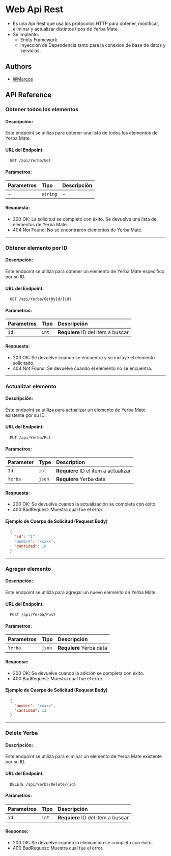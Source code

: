 
# Web Api Rest 

- Es una Api Rest que usa los protocolos HTTP para obtener, modificar, eliminar y actualizar distintos tipos de Yerba Mate.
- Se implento:
    - Entity Framework.
    - Inyeccion de Dependencia tanto para la conexion de base de datos y servicios.
    
    

## Authors

- [@Marcos](https://github.com/Marcos-E-cabrera)


## API Reference

### Obtener todos los elementos

#### Descripción:
Este endpoint se utiliza para obtener una lista de todos los elementos de Yerba Mate.

#### URL del Endpoint:
```http
  GET /api/Yerba/Get
```
#### Parámetros:

| Parametros | Tipo     | Descripción                |
| :-------- | :------- | :------------------------- |
| - | `string` | - |


#### Respuesta:
- 200 OK: La solicitud se completó con éxito. Se devuelve una lista de elementos de Yerba Mate.
- 404 Not Found: No se encontraron elementos de Yerba Mate.

---

### Obtener elemento por ID

#### Descripción:
Este endpoint se utiliza para obtener un elemento de Yerba Mate específico por su ID.

#### URL del Endpoint:

```http
  GET /api/Yerba/GetById/{id}
```

#### Parámetros:
| Parametros | Tipo     | Descripción                |
| :-------- | :------- | :------------------------- |
| `id`      | `int` | **Requiere** ID del item a buscar|

#### Respuesta:
- 200 OK: Se devuelve cuando se encuentra y se incluye el elemento solicitado.
- 404 Not Found: Se devuelve cuando el elemento no se encuentra.
---
### Actualizar elemento

#### Descripción:
Este endpoint se utiliza para actualizar un elemento de Yerba Mate existente por su ID.

#### URL del Endpoint:
```http
  PUT /api/Yerba/Put
```
#### Parámetros:
| Parameter | Type   | Description               |
| :-------- | :----- | :------------------------ |
| `Id`   | `int` | **Requiere** ID el item a actualizar |
| `Yerba`   | `json` | **Requiere** Yerba data |

#### Respuesta:
- 200 OK: Se devuelve cuando la actualización se completa con éxito.
- 400 BadRequest: Muestra cual fue el error.

#### Ejemplo de Cuerpo de Solicitud (Request Body)
```Json
  {
    "id": "1"
    "nombre": "xxxxx",
    "cantidad": 10
  }
```
---
### Agregar elemento

#### Descripción:
Este endpoint se utiliza para agregar un nuevo elemento de Yerba Mate.

#### URL del Endpoint:

```http
  POST /api/Yerba/Post
```
#### Parámetros:

| Parametros | Tipo     | Descripción                |
| :-------- | :------- | :------------------------- |
| `Yerba`   | `json` | **Requiere** Yerba data |

#### Response:
- 200 OK: Se devuelve cuando la adición se completa con éxito.
- 400 BadRequest: Muestra cual fue el error.

#### Ejemplo de Cuerpo de Solicitud (Request Body)
```Json
  {
    "nombre": "xxxxx",
    "cantidad": 12
  }
```

---
### Delete Yerba

#### Descripción:
Este endpoint se utiliza para eliminar un elemento de Yerba Mate existente por su ID.

#### URL del Endpoint:
```http
  DELETE /api/Yerba/Delete/{id}
```
#### Parámetros:
| Parametros | Tipo     | Descripción                |
| :-------- | :------- | :------------------------- |
| `id`      | `int` | **Requiere** ID del item a buscar|

#### Response:

- 200 OK: Se devuelve cuando la eliminación se completa con éxito.
- 400 BadRequest: Muestra cual fue el error.


